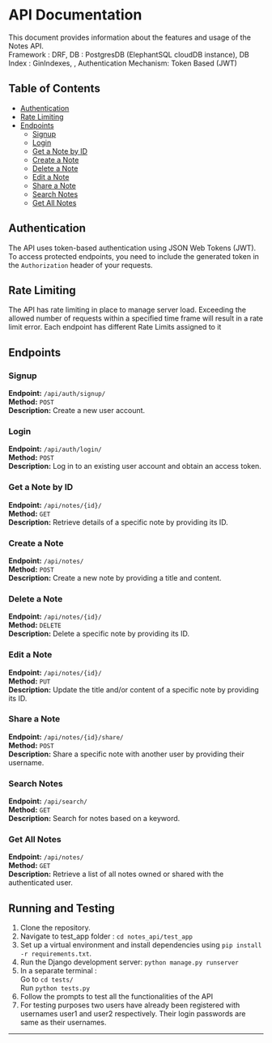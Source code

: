 # API Documentation

This document provides information about the features and usage of the Notes API. <br>
Framework : DRF, DB : PostgresDB (ElephantSQL cloudDB instance), DB Index : GinIndexes, , Authentication Mechanism: Token Based (JWT)

## Table of Contents
- [Authentication](#authentication)
- [Rate Limiting](#rate-limiting)
- [Endpoints](#endpoints)
  - [Signup](#signup)
  - [Login](#login)
  - [Get a Note by ID](#get-a-note-by-id)
  - [Create a Note](#create-a-note)
  - [Delete a Note](#delete-a-note)
  - [Edit a Note](#edit-a-note)
  - [Share a Note](#share-a-note)
  - [Search Notes](#search-notes)
  - [Get All Notes](#get-all-notes)

## Authentication

The API uses token-based authentication using JSON Web Tokens (JWT). To access protected endpoints, you need to include the generated token in the `Authorization` header of your requests.

## Rate Limiting

The API has rate limiting in place to manage server load. Exceeding the allowed number of requests within a specified time frame will result in a rate limit error. Each endpoint has different Rate Limits assigned to it 

## Endpoints

### Signup

**Endpoint:** `/api/auth/signup/`  
**Method:** `POST`  
**Description:** Create a new user account.

### Login

**Endpoint:** `/api/auth/login/`  
**Method:** `POST`  
**Description:** Log in to an existing user account and obtain an access token.

### Get a Note by ID

**Endpoint:** `/api/notes/{id}/`  
**Method:** `GET`  
**Description:** Retrieve details of a specific note by providing its ID.

### Create a Note

**Endpoint:** `/api/notes/`  
**Method:** `POST`  
**Description:** Create a new note by providing a title and content.

### Delete a Note

**Endpoint:** `/api/notes/{id}/`  
**Method:** `DELETE`  
**Description:** Delete a specific note by providing its ID.

### Edit a Note

**Endpoint:** `/api/notes/{id}/`  
**Method:** `PUT`  
**Description:** Update the title and/or content of a specific note by providing its ID.

### Share a Note

**Endpoint:** `/api/notes/{id}/share/`  
**Method:** `POST`  
**Description:** Share a specific note with another user by providing their username.

### Search Notes

**Endpoint:** `/api/search/`  
**Method:** `GET`  
**Description:** Search for notes based on a keyword.

### Get All Notes

**Endpoint:** `/api/notes/`  
**Method:** `GET`  
**Description:** Retrieve a list of all notes owned or shared with the authenticated user.

## Running and Testing

1. Clone the repository. 
2. Navigate to test_app folder : `cd notes_api/test_app`
3. Set up a virtual environment and install dependencies using `pip install -r requirements.txt`. 
4. Run the Django development server: `python manage.py runserver`
5. In a separate terminal : <br>
   Go to `cd tests/` <br>
   Run `python tests.py`
6. Follow the prompts to test all the functionalities of the API
7. For testing purposes two users have already been registered with usernames user1 and user2 respectively. Their login passwords are same as their usernames.
---

